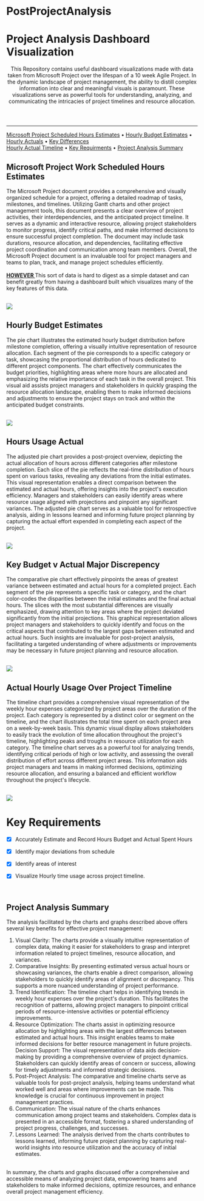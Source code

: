 # PostProjectAnalysis

<header>
  <h1  align="left">Project Analysis Dashboard Visualization</h1>
</p>
  <p>
    This Repository contains useful dashboard visualizations made with data taken from Microsoft Project over the lifespan of a 10 week Agile Project. In the dynamic landscape of project management, the ability to distill complex information into clear and meaningful visuals is paramount. These visualizations serve as powerful tools for understanding, analyzing, and communicating the intricacies of project timelines and resource allocation.

	
  </p>
</header>


<!-- table of contents-->
<nav>
      <hr>
      <p align="left">
	    <a href="#micproject">Microsoft Project Scheduled Hours Estimates</a> •
         <a href="#estimates">Hourly Budget Estimates</a> •
            <a href="#actuals">Hourly Actuals</a> •
            <a href="#keydiff">Key Differences</a> 
</br>
          <a href="#timeline">Hourly Actual Timeline</a> •
         <a href="#keyfeatures">Key Requirments</a> •
	 <a href="#summary">Project Analysis Summary</a>
      </p>

</nav>

<section id="micproject">
<h1>Microsoft Project Work Scheduled Hours Estimates</h1>
<p>
The Microsoft Project document provides a comprehensive and visually organized schedule for a project, offering a detailed roadmap of tasks, milestones, and timelines. Utilizing Gantt charts and other project management tools, this document presents a clear overview of project activities, their interdependencies, and the anticipated project timeline. It serves as a dynamic and interactive resource, allowing project stakeholders to monitor progress, identify critical paths, and make informed decisions to ensure successful project completion. The document may include task durations, resource allocation, and dependencies, facilitating effective project coordination and communication among team members. Overall, the Microsoft Project document is an invaluable tool for project managers and teams to plan, track, and manage project schedules efficiently.
	</br>	</br>
	<u><b>HOWEVER </b> </u>This sort of data is hard to digest as a simple dataset and can benefit greatly from having a dashboard built which visualizes many of the key features of this data.
</p>
<br/>
<img align="center" src="Mic Proj.png"/>
</section>

<section id="estimates">
<h1>Hourly Budget Estimates</h1>
<p>
	The pie chart illustrates the estimated hourly budget distribution before milestone completion, offering a visually intuitive representation of resource allocation. Each segment of the pie corresponds to a specific category or task, showcasing the proportional distribution of hours dedicated to different project components. The chart effectively communicates the budget priorities, highlighting areas where more hours are allocated and emphasizing the relative importance of each task in the overall project. This visual aid assists project managers and stakeholders in quickly grasping the resource allocation landscape, enabling them to make informed decisions and adjustments to ensure the project stays on track and within the anticipated budget constraints.</p>
<br/>
<img align="center" src="Project Time Budget.png"/>
</section>

<section id="actuals">
<h1>Hours Usage Actual</h1>
<p>The adjusted pie chart provides a post-project overview, depicting the actual allocation of hours across different categories after milestone completion. Each slice of the pie reflects the real-time distribution of hours spent on various tasks, revealing any deviations from the initial estimates. This visual representation enables a direct comparison between the estimated and actual hours, offering insights into the project's execution efficiency. Managers and stakeholders can easily identify areas where resource usage aligned with projections and pinpoint any significant variances. The adjusted pie chart serves as a valuable tool for retrospective analysis, aiding in lessons learned and informing future project planning by capturing the actual effort expended in completing each aspect of the project.</p>
<br/>
<img align="center" src="ProjectTime Actual.png"/>
</section>

<section id="keydiff">
<h1>Key Budget v Actual Major Discrepency</h1>
<p>The comparative pie chart effectively pinpoints the areas of greatest variance between estimated and actual hours for a completed project. Each segment of the pie represents a specific task or category, and the chart color-codes the disparities between the initial estimates and the final actual hours. The slices with the most substantial differences are visually emphasized, drawing attention to key areas where the project deviated significantly from the initial projections. This graphical representation allows project managers and stakeholders to quickly identify and focus on the critical aspects that contributed to the largest gaps between estimated and actual hours. Such insights are invaluable for post-project analysis, facilitating a targeted understanding of where adjustments or improvements may be necessary in future project planning and resource allocation.</p>
<br/>
<img align="center" src="MostMeanDiff.png" hover = "Prodominant Discrepency" />
</section>
	
<section id="timeline">
<h1>Actual Hourly Usage Over Project Timeline </h1>
<p>The timeline chart provides a comprehensive visual representation of the weekly hour expenses categorized by project areas over the duration of the project. Each category is represented by a distinct color or segment on the timeline, and the chart illustrates the total time spent on each project area on a week-by-week basis. This dynamic visual display allows stakeholders to easily track the evolution of time allocation throughout the project's timeline, highlighting peaks and troughs in resource utilization for each category. The timeline chart serves as a powerful tool for analyzing trends, identifying critical periods of high or low activity, and assessing the overall distribution of effort across different project areas. This information aids project managers and teams in making informed decisions, optimizing resource allocation, and ensuring a balanced and efficient workflow throughout the project's lifecycle.</p>
<br/>
<img align="center" src="ProjectTimeDur.png"/>
</section>


<section id="keyfeatures">

  <article>
</section>    <h1>Key Requirements</h1>


      
- [x] Accurately Estimate and Record Hours Budget and Actual Spent Hours
- [x] Identify major deviations from schedule
- [x] Identify areas of interest
- [x] Visualize Hourly time usage across project timeline.


  </article>
  <br/>
</section>

<section id="summary">
<h1>Project Analysis Summary</h1>
<p>
The analysis facilitated by the charts and graphs described above offers several key benefits for effective project management:
</br>

<ol>
<li>
	Visual Clarity: The charts provide a visually intuitive representation of complex data, making it easier for stakeholders to grasp and interpret information related to project timelines, resource allocation, and variances.
</li>
<li>
    Comparative Insights: By presenting estimated versus actual hours or showcasing variances, the charts enable a direct comparison, allowing stakeholders to quickly identify areas of alignment or discrepancy. This supports a more nuanced understanding of project performance.
</li>
<li>
    Trend Identification: The timeline chart helps in identifying trends in weekly hour expenses over the project's duration. This facilitates the recognition of patterns, allowing project managers to pinpoint critical periods of resource-intensive activities or potential efficiency improvements.
</li>

<li>
	Resource Optimization: The charts assist in optimizing resource allocation by highlighting areas with the largest differences between estimated and actual hours. This insight enables teams to make informed decisions for better resource management in future projects.
</li>
    Decision Support: The visual representation of data aids decision-making by providing a comprehensive overview of project dynamics. Stakeholders can quickly identify areas of concern or success, allowing for timely adjustments and informed strategic decisions.
<li>Post-Project Analysis: The comparative and timeline charts serve as valuable tools for post-project analysis, helping teams understand what worked well and areas where improvements can be made. This knowledge is crucial for continuous improvement in project management practices.</li>
    
<li> Communication: The visual nature of the charts enhances communication among project teams and stakeholders. Complex data is presented in an accessible format, fostering a shared understanding of project progress, challenges, and successes.
</li>
<li>  Lessons Learned: The analysis derived from the charts contributes to lessons learned, informing future project planning by capturing real-world insights into resource utilization and the accuracy of initial estimates.
</li>
</ol>
</br>
In summary, the charts and graphs discussed offer a comprehensive and accessible means of analyzing project data, empowering teams and stakeholders to make informed decisions, optimize resources, and enhance overall project management efficiency.
</p>
<br/>

</section>



